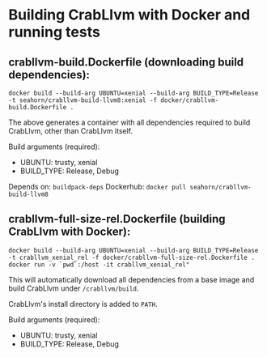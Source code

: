 # Building CrabLlvm with Docker and running tests

## crabllvm-build.Dockerfile (downloading build dependencies):
```shell
docker build --build-arg UBUNTU=xenial --build-arg BUILD_TYPE=Release -t seahorn/crabllvm-build-llvm8:xenial -f docker/crabllvm-build.Dockerfile .
```
The above generates a container with all dependencies required to
build CrabLlvm, other than CrabLlvm itself.

Build arguments (required):
- UBUNTU: trusty, xenial
- BUILD_TYPE: Release, Debug

Depends on: `buildpack-deps`
Dockerhub: `docker pull seahorn/crabllvm-build-llvm8`

## crabllvm-full-size-rel.Dockerfile (building CrabLlvm with Docker):

```shell
docker build --build-arg UBUNTU=xenial --build-arg BUILD_TYPE=Release -t crabllvm_xenial_rel -f docker/crabllvm-full-size-rel.Dockerfile .
docker run -v `pwd`:/host -it crabllvm_xenial_rel"
```

This will automatically download all dependencies from a base image
and build CrabLlvm under `/crabllvm/build`.

CrabLlvm's install directory is added to `PATH`.

Build arguments (required):
- UBUNTU: trusty, xenial
- BUILD_TYPE: Release, Debug

